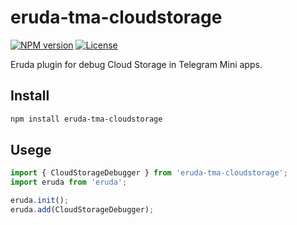 # eruda-tma-cloudstorage

[![NPM version][npm-image]][npm-url]
[![License][license-image]][npm-url]

[npm-image]: https://img.shields.io/npm/v/eruda-tma-cloudstorage.svg
[npm-url]: https://npmjs.org/package/eruda-tma-cloudstorage
[license-image]: https://img.shields.io/npm/l/eruda-tma-cloudstorage.svg

Eruda plugin for debug  Cloud Storage in Telegram Mini apps.

## Install

```bash
npm install eruda-tma-cloudstorage
```

## Usege
```js
import { CloudStorageDebugger } from 'eruda-tma-cloudstorage';
import eruda from 'eruda';

eruda.init();
eruda.add(CloudStorageDebugger);
```
